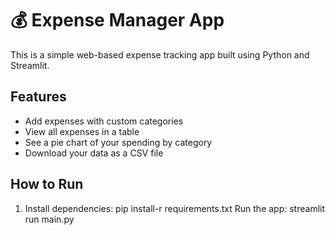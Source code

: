 # 💰 Expense Manager App

This is a simple web-based expense tracking app built using Python and Streamlit.

## Features

- Add expenses with custom categories
- View all expenses in a table
- See a pie chart of your spending by category
- Download your data as a CSV file

## How to Run

1. Install dependencies:
pip install-r requirements.txt
Run the app:
streamlit run main.py